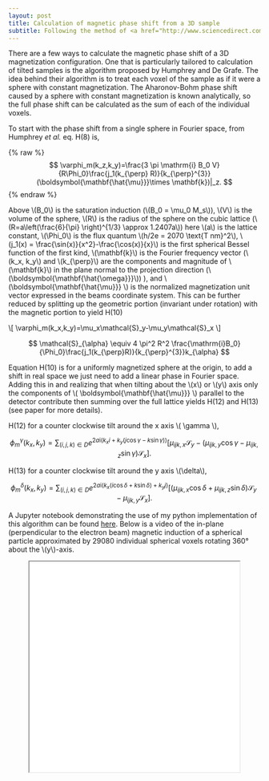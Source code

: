 ```yaml
---
layout: post
title: Calculation of magnetic phase shift from a 3D sample
subtitle: Following the method of <a href="http://www.sciencedirect.com/science/article/pii/S0304399113000764"> Humphrey <i>et al.</i></a>
---
```


There are a few ways to calculate the magnetic phase shift of a 3D magnetization configuration. One that is particularly tailored to calculation of tilted samples is the algorithm proposed by Humphrey and De Grafe. The idea behind their algorithm is to treat each voxel of the sample as if it were a sphere with constant magnetization. The Aharonov-Bohm phase shift caused by a sphere with constant magnetization is known analytically, so the full phase shift can be calculated as the sum of each of the individual voxels.

To start with the phase shift from a single sphere in Fourier space, from Humphrey *et al.* eq. H(8) is,

{% raw %}
$$
\varphi_m(k_z,k_y)=\frac{3 \pi \mathrm{i} B_0 V}{R\Phi_0}\frac{j_1(k_{\perp} R)}{k_{\perp}^{3}}(\boldsymbol{\mathbf{\hat{\mu}}}\times \mathbf{k})|_z.
$$
{% endraw %}

Above \\(B\_0\\) is the saturation induction (\\(B_0 = \mu_0 M_s\\)), \\(V\\) is the volume of the sphere, \\(R\\) is the radius of the sphere on the cubic lattice (\\(R=a\left(\frac{6}{\pi} \right)^{1/3} \approx 1.2407a\\)) here \\(a\\) is the lattice constant, \\(\Phi_0\\) is the flux quantum \\(h/2e = 2070 \text{T nm}^2\\), \\(j_1(x) = \frac{\sin(x)}{x^2}-\frac{\cos(x)}{x}\\) is the first spherical Bessel function of the first kind, \\(\mathbf{k}\\) is the Fourier frequency vector (\\(k_x, k_y\\) and \\(k_{\perp}\\) are the components and magnitude of \\(\mathbf{k}\\) in the plane normal to the projection direction (\\(\boldsymbol{\mathbf{\hat{\omega}}}\\)) ), and \\(\boldsymbol{\mathbf{\hat{\mu}}} \\) is the normalized magnetization unit vector expressed in the beams coordinate system. This can be further reduced by splitting up the geometric portion (invariant under rotation) with the magnetic portion to yield H(10)

\\[
\varphi_m(k_x,k_y)=\mu_x\mathcal{S}_y-\mu_y\mathcal{S}_x
\\]

$$
\mathcal{S}_{\alpha} \equiv 4 \pi^2 R^2 \frac{\mathrm{i}B_0}{\Phi_0}\frac{j_1(k_{\perp}R)}{k_{\perp}^{3}}k_{\alpha}
$$

Equation H(10) is for a uniformly magnetized sphere at the origin, to add a shift in real space we just need to add a linear phase in Fourier space. Adding this in and realizing that when tilting about the \\(x\\) or \\(y\\) axis only the components of \\( \boldsymbol{\mathbf{\hat{\mu}}} \\) parallel to the detector contribute then summing over the full lattice yields H(12) and H(13) (see paper for more details).

H(12) for a counter clockwise tilt around the x axis \\( \gamma \\),

$$
\phi_m^{\gamma}(k_x,k_y) = \sum_{(i,j,k)\in D} e^{2 a \mathrm{i} (k_x i + k_y(j\cos{\gamma}-k \sin{\gamma}))}\left[ \mu_{ijk,x}\mathcal{S}_y-(\mu_{ijk,y}\cos{\gamma}-\mu_{ijk,z}\sin{\gamma})\mathcal{S}_x\right].
$$

H(13) for a counter clockwise tilt around the y axis \\(\delta\\),

$$
\phi_m^{\delta}(k_x,k_y) = \sum_{(i,j,k)\in D} e^{2 a \mathrm{i} (k_x(i\cos{\delta} + k \sin{\delta}) + k_y j)}\left[ (\mu_{ijk,x}\cos{\delta} + \mu_{ijk,z}\sin{\delta})\mathcal{S}_y-\mu_{ijk,y}\mathcal{S}_x\right].
$$

A Jupyter notebook demonstrating the use of my python implementation of this algorithm can be found [here](https://github.com/jordanchess/LTEM_tools/blob/master/notebooks/Calculating%20A-B%20phase%20shift%20from%20a%203D%20magnetic%20sample.ipynb). Below is a video of the in-plane (perpendicular to the electron beam) magnetic induction of a spherical particle approximated by 29080 individual spherical voxels rotating 360° about the \\(y\\)-axis.

<figure class="video_container">
  <iframe src="../video/magnetized_sphere.webm" allowfullscreen="true" width="420" height="420"> </iframe>
</figure>
